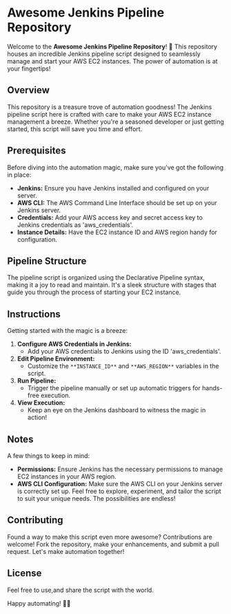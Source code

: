 # Awesome Jenkins Pipeline Repository

Welcome to the **Awesome Jenkins Pipeline Repository**! 🚀 This repository houses an incredible Jenkins pipeline script designed to seamlessly manage and start your AWS EC2 instances. The power of automation is at your fingertips!

## Overview
This repository is a treasure trove of automation goodness! The Jenkins pipeline script here is crafted with care to make your AWS EC2 instance management a breeze. Whether you're a seasoned developer or just getting started, this script will save you time and effort.

## Prerequisites
Before diving into the automation magic, make sure you've got the following in place:

- **Jenkins:** Ensure you have Jenkins installed and configured on your server.
- **AWS CLI:** The AWS Command Line Interface should be set up on your Jenkins server.
- **Credentials:** Add your AWS access key and secret access key to Jenkins credentials as 'aws_credentials'.
- **Instance Details:** Have the EC2 instance ID and AWS region handy for configuration.
## Pipeline Structure
The pipeline script is organized using the Declarative Pipeline syntax, making it a joy to read and maintain. It's a sleek structure with stages that guide you through the process of starting your EC2 instance.

## Instructions
Getting started with the magic is a breeze:

1. **Configure AWS Credentials in Jenkins:**
    - Add your AWS credentials to Jenkins using the ID 'aws_credentials'.
2. **Edit Pipeline Environment:**
    - Customize the `**INSTANCE_ID**`  and `**AWS_REGION**`  variables in the script.
3. **Run Pipeline:**
    - Trigger the pipeline manually or set up automatic triggers for hands-free execution.
4. **View Execution:**
    - Keep an eye on the Jenkins dashboard to witness the magic in action!
## Notes
A few things to keep in mind:

- **Permissions:** Ensure Jenkins has the necessary permissions to manage EC2 instances in your AWS region.
- **AWS CLI Configuration:** Make sure the AWS CLI on your Jenkins server is correctly set up.
Feel free to explore, experiment, and tailor the script to suit your unique needs. The possibilities are endless!

## Contributing
Found a way to make this script even more awesome? Contributions are welcome! Fork the repository, make your enhancements, and submit a pull request. Let's make automation together!

## License
Feel free to use,and share the script with the world.

Happy automating! 🤖✨

